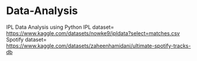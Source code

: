 # Data-Analysis
IPL Data Analysis using Python
IPL dataset= https://www.kaggle.com/datasets/nowke9/ipldata?select=matches.csv
Spotify dataset= https://www.kaggle.com/datasets/zaheenhamidani/ultimate-spotify-tracks-db
